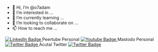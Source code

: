 - 👋 Hi, I’m @o7adam
- 👀 I’m interested in ...
- 🌱 I’m currently learning ...
- 💞️ I’m looking to collaborate on ...
- 📫 How to reach me ...

<!---
o7adam/o7adam is a ✨ special ✨ repository because its `README.md` (this file) appears on your GitHub profile.
You can click the Preview link to take a look at your changes.
--->

<div id="badges">
  <a href="https://www.linkedin.com/in/adam-harriman-86317a2">
    <img src="https://img.shields.io/badge/LinkedIn-blue?style=for-the-badge&logo=linkedin&logoColor=white" alt="LinkedIn Badge"/>
  </a>
  Peertube Personal
  <a href="https://pt.33x.me/a/adam/video-channels">
    <img src="https://img.shields.io/badge/YouTube-red?style=for-the-badge&logo=youtube&logoColor=white" alt="Youtube Badge"/>
  </a>
  Mastodo Personal
  <a href="https://m.33x.me/@adam">
    <img src="https://img.shields.io/badge/Twitter-blue?style=for-the-badge&logo=twitter&logoColor=white" alt="Twitter Badge"/>
  </a>
  Acutal Twitter
    <a href="https://https://twitter.com/o7adam">
    <img src="https://img.shields.io/badge/Twitter-blue?style=for-the-badge&logo=X&logoColor=grey" alt="Twitter Badge"/>
  </a>
</div>
